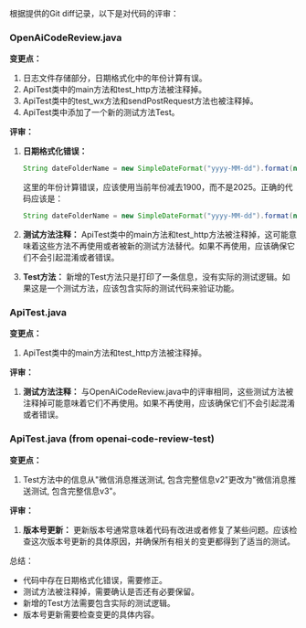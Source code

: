 根据提供的Git diff记录，以下是对代码的评审：

### OpenAiCodeReview.java

**变更点：**
1. 日志文件存储部分，日期格式化中的年份计算有误。
2. ApiTest类中的main方法和test_http方法被注释掉。
3. ApiTest类中的test_wx方法和sendPostRequest方法也被注释掉。
4. ApiTest类中添加了一个新的测试方法Test。

**评审：**

1. **日期格式化错误：**
   ```java
   String dateFolderName = new SimpleDateFormat("yyyy-MM-dd").format(new Date(2025 - 1900, 3 - 1, 8));
   ```
   这里的年份计算错误，应该使用当前年份减去1900，而不是2025。正确的代码应该是：
   ```java
   String dateFolderName = new SimpleDateFormat("yyyy-MM-dd").format(new Date());
   ```

2. **测试方法注释：**
   ApiTest类中的main方法和test_http方法被注释掉，这可能意味着这些方法不再使用或者被新的测试方法替代。如果不再使用，应该确保它们不会引起混淆或者错误。

3. **Test方法：**
   新增的Test方法只是打印了一条信息，没有实际的测试逻辑。如果这是一个测试方法，应该包含实际的测试代码来验证功能。

### ApiTest.java

**变更点：**
1. ApiTest类中的main方法和test_http方法被注释掉。

**评审：**

1. **测试方法注释：**
   与OpenAiCodeReview.java中的评审相同，这些测试方法被注释掉可能意味着它们不再使用。如果不再使用，应该确保它们不会引起混淆或者错误。

### ApiTest.java (from openai-code-review-test)

**变更点：**
1. Test方法中的信息从"微信消息推送测试, 包含完整信息v2"更改为"微信消息推送测试, 包含完整信息v3"。

**评审：**
1. **版本号更新：**
   更新版本号通常意味着代码有改进或者修复了某些问题。应该检查这次版本号更新的具体原因，并确保所有相关的变更都得到了适当的测试。

总结：
- 代码中存在日期格式化错误，需要修正。
- 测试方法被注释掉，需要确认是否还有必要保留。
- 新增的Test方法需要包含实际的测试逻辑。
- 版本号更新需要检查变更的具体内容。